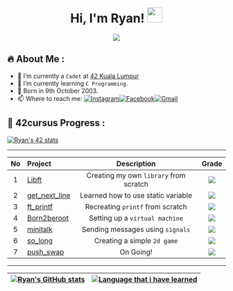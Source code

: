 <h1 align="center">Hi, I'm Ryan! <img src="https://media.giphy.com/media/hvRJCLFzcasrR4ia7z/giphy.gif" width="35"></h1>
<p align="center">
  <a href="https://github.com/DenverCoder1/readme-typing-svg"><img src="https://readme-typing-svg.herokuapp.com?lines=42+Kuala+Lumpur+Student;Want%20to%20implement%20a%20real%20life%20Time%20Machine.&center=true&width=500&height=50"></a>
</p>

## 🔥 About Me :
- 🔭 I’m currently a `Cadet` at [42 Kuala Lumpur](https://42kl.edu.my/)
- 🌱 I’m currently learning `C Programming`.
- 👦 Born in 9th October 2003.
- 📫 Where to reach me: <a href="https://www.instagram.com/weijun._/?hl=en" target="_blank"><img src="https://img.shields.io/badge/Instagram-%23E4405F.svg?&style=flat-square&logo=instagram&logoColor=white" alt="Instagram"></a><a href="https://www.facebook.com/ryan.lim.42" target="_blank"><img src="https://img.shields.io/badge/Facebook-%231877F2.svg?&style=flat-square&logo=facebook&logoColor=white" alt="Facebook"><a href="mailto:weijunlimmm@gmail.com" target="_blank"><img src="https://img.shields.io/badge/-Gmail-d95040?style=flat-square&logo=gmail&logoColor=white" alt="Gmail"></a></a>

## 📝 42cursus Progress :	

[![Ryan's 42 stats](https://badge42.vercel.app/api/v2/cl31j44h0007809mep6of7oak/stats?cursusId=21&coalitionId=180)](https://profile.intra.42.fr/users/welim)

---

| No  | Project                                     | Description                            | Grade   |
| :-: | :------------------------------------------ | :------------------------------------: | :-----: |
| 1   | [Libft](../../../42_libft)                  | Creating my own `library` from scratch | ![](https://badge42.vercel.app/api/v2/cl31j44h0007809mep6of7oak/project/2609986)     |
| 2   | [get_next_line](../../../42_get_next_line)  | Learned how to use static variable     | ![](https://badge42.vercel.app/api/v2/cl31j44h0007809mep6of7oak/project/2609986)     |
| 3   | [ft_printf](../../../42_ft_printf)          | Recreating `printf` from scratch       | ![](https://badge42.vercel.app/api/v2/cl31j44h0007809mep6of7oak/project/2569549)     |
| 4   | [Born2beroot](../../../42_born2beroot)      | Setting up a `virtual machine`         | ![](https://badge42.vercel.app/api/v2/cl31j44h0007809mep6of7oak/project/2609986)     |
| 5  | [minitalk](../../../42_minitalk)             | Sending messages using `signals`       | ![](https://badge42.vercel.app/api/v2/cl31j44h0007809mep6of7oak/project/2609986)     |
| 6   | [so_long](../../../42_so_long)              | Creating a simple `2d game`            | ![](https://badge42.vercel.app/api/v2/cl31j44h0007809mep6of7oak/project/2609986)     |
| 7   | [push_swap](../../../42_push_swap)          | On Going!                              | ![](https://badge42.vercel.app/api/v2/cl31j44h0007809mep6of7oak/project/2655796)     |

---

| [![Ryan's GitHub stats](https://github-readme-stats.vercel.app/api?username=Ry4nnnn&count_private=true&show_icons=true&hide=issues&hide_border=true&theme=tokyonight)](https://github.com/Ry4nnnn?tab=repositories) | [![Language that i have learned](https://github-readme-stats.vercel.app/api/top-langs/?username=Ry4nnnn&layout=compact&hide_border=true&theme=tokyonight)](https://github.com/Ry4nnnn?tab=repositories) |
|:-:|:-:|
